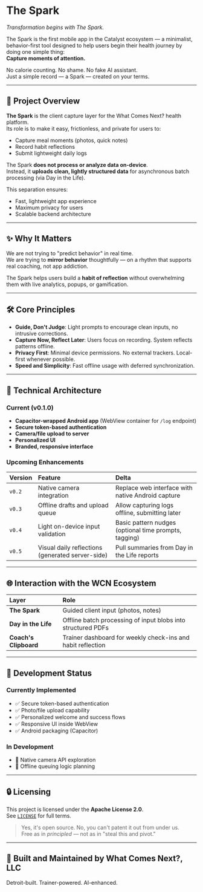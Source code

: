 # The Spark

*Transformation begins with The Spark.*

The Spark is the first mobile app in the Catalyst ecosystem — a minimalist, behavior-first tool designed to help users begin their health journey by doing one simple thing:  
**Capture moments of attention.**

No calorie counting. No shame. No fake AI assistant.  
Just a simple record — a Spark — created on your terms.

---

## 🚀 Project Overview

**The Spark** is the client capture layer for the What Comes Next? health platform.  
Its role is to make it easy, frictionless, and private for users to:

- Capture meal moments (photos, quick notes)
- Record habit reflections
- Submit lightweight daily logs

The Spark **does not process or analyze data on-device**.  
Instead, it **uploads clean, lightly structured data** for asynchronous batch processing (via Day in the Life).

This separation ensures:
- Fast, lightweight app experience
- Maximum privacy for users
- Scalable backend architecture

---

## ✨ Why It Matters

We are not trying to "predict behavior" in real time.  
We are trying to **mirror behavior** thoughtfully — on a rhythm that supports real coaching, not app addiction.

The Spark helps users build a **habit of reflection** without overwhelming them with live analytics, popups, or gamification.

---

## 🛠️ Core Principles

- **Guide, Don't Judge**: Light prompts to encourage clean inputs, no intrusive corrections.
- **Capture Now, Reflect Later**: Users focus on recording. System reflects patterns offline.
- **Privacy First**: Minimal device permissions. No external trackers. Local-first whenever possible.
- **Speed and Simplicity**: Fast offline usage with deferred synchronization.

---

## 📱 Technical Architecture

### Current (v0.1.0)
- **Capacitor-wrapped Android app** (WebView container for `/log` endpoint)
- **Secure token-based authentication**
- **Camera/file upload to server**
- **Personalized UI**
- **Branded, responsive interface**

### Upcoming Enhancements

| Version | Feature | Delta |
|:--------|:--------|:------|
| `v0.2` | Native camera integration | Replace web interface with native Android capture |
| `v0.3` | Offline drafts and upload queue | Allow capturing logs offline, submitting later |
| `v0.4` | Light on-device input validation | Basic pattern nudges (optional time prompts, tagging) |
| `v0.5` | Visual daily reflections (generated server-side) | Pull summaries from Day in the Life reports |

---

## 🌐 Interaction with the WCN Ecosystem

| Layer | Role |
|:------|:-----|
| **The Spark** | Guided client input (photos, notes) |
| **Day in the Life** | Offline batch processing of input blobs into structured PDFs |
| **Coach's Clipboard** | Trainer dashboard for weekly check-ins and habit reflection |

---

## 🧠 Development Status

### Currently Implemented
- ✅ Secure token-based authentication
- ✅ Photo/file upload capability
- ✅ Personalized welcome and success flows
- ✅ Responsive UI inside WebView
- ✅ Android packaging (Capacitor)

### In Development
- 🚧 Native camera API exploration
- 🚧 Offline queuing logic planning

---

## 🔒 Licensing

This project is licensed under the **Apache License 2.0**.  
See [`LICENSE`](./LICENSE) for full terms.

> Yes, it's open source. No, you can't patent it out from under us.  
> Free as in *principled* — not as in "steal this and pivot."

---

## 📢 Built and Maintained by What Comes Next?, LLC

Detroit-built. Trainer-powered. AI-enhanced.
